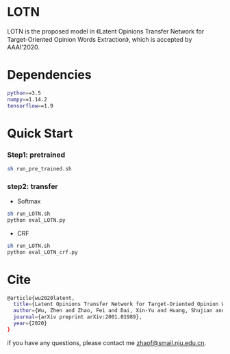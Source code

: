 # LOTN
LOTN is the proposed model in 《Latent Opinions Transfer Network for Target-Oriented Opinion Words Extraction》, which is accepted by AAAI'2020.

# Dependencies

```bash
python==3.5
numpy==1.14.2
tensorflow==1.9
```
# Quick Start

### Step1: pretrained
```bash
sh run_pre_trained.sh
```
### step2: transfer
- Softmax
```bash
sh run_LOTN.sh
python eval_LOTN.py
```
- CRF
```bash
sh run_LOTN.sh
python eval_LOTN_crf.py
```
# Cite
```bash
@article{wu2020latent,
  title={Latent Opinions Transfer Network for Target-Oriented Opinion Words Extraction},
  author={Wu, Zhen and Zhao, Fei and Dai, Xin-Yu and Huang, Shujian and Chen, Jiajun},
  journal={arXiv preprint arXiv:2001.01989},
  year={2020}
}
```

if you have any questions, please contact me zhaof@smail.nju.edu.cn.